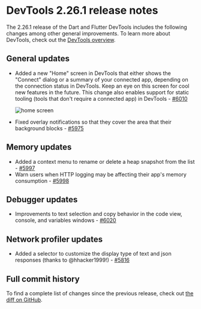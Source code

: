 # DevTools 2.26.1 release notes

The 2.26.1 release of the Dart and Flutter DevTools
includes the following changes among other general improvements.
To learn more about DevTools, check out the
[DevTools overview](https://docs.flutter.dev/tools/devtools).

## General updates

- Added a new "Home" screen in DevTools that either shows the "Connect" dialog
  or a summary of your connected app, depending on
  the connection status in DevTools.
  Keep an eye on this screen for cool new features in the future.
  This change also enables support for static tooling
  (tools that don't require a connected app) in DevTools -
  [#6010](https://github.com/flutter/devtools/pull/6010)

  ![home screen](/tools/devtools/release-notes/images-2.26.1/home_screen.png "DevTools home screen")

- Fixed overlay notifications so that they
  cover the area that their background blocks -
  [#5975](https://github.com/flutter/devtools/pull/5975)

## Memory updates

- Added a context menu to rename or delete a heap snapshot from the list -
  [#5997](https://github.com/flutter/devtools/pull/5997)
- Warn users when HTTP logging may be affecting their app's memory consumption -
  [#5998](https://github.com/flutter/devtools/pull/5998)

## Debugger updates

- Improvements to text selection and copy behavior in
  the code view, console, and variables windows -
  [#6020](https://github.com/flutter/devtools/pull/6020)

## Network profiler updates

- Added a selector to customize the display type
  of text and json responses (thanks to @hhacker1999!) -
  [#5816](https://github.com/flutter/devtools/pull/5816)

## Full commit history

To find a complete list of changes since the previous release,
check out
[the diff on GitHub](https://github.com/flutter/devtools/compare/v2.25.0...v2.26.1).
